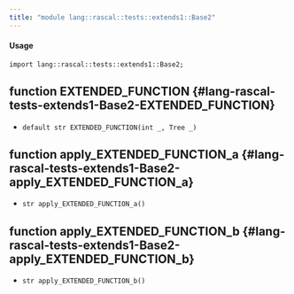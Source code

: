 ```yaml
---
title: "module lang::rascal::tests::extends1::Base2"
---
```


#### Usage

`import lang::rascal::tests::extends1::Base2;`


## function EXTENDED_FUNCTION {#lang-rascal-tests-extends1-Base2-EXTENDED_FUNCTION}

* ``default str EXTENDED_FUNCTION(int _, Tree _)``

## function apply_EXTENDED_FUNCTION_a {#lang-rascal-tests-extends1-Base2-apply_EXTENDED_FUNCTION_a}

* ``str apply_EXTENDED_FUNCTION_a()``

## function apply_EXTENDED_FUNCTION_b {#lang-rascal-tests-extends1-Base2-apply_EXTENDED_FUNCTION_b}

* ``str apply_EXTENDED_FUNCTION_b()``

